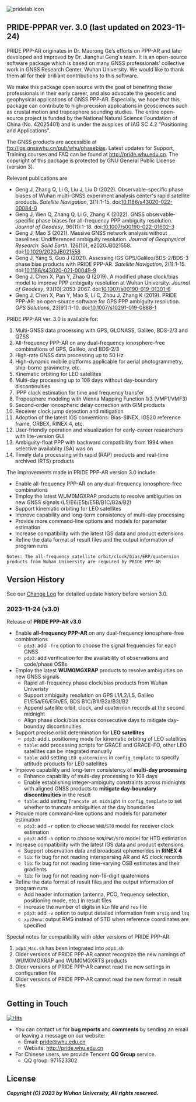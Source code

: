 ![pridelab.icon](https://github.com/PrideLab/PRIDE-PPPAR/blob/master/doc/PRIDE.png)

## PRIDE-PPPAR ver. 3.0 (last updated on 2023-11-24)

PRIDE PPP-AR originates in Dr. Maorong Ge’s efforts on PPP-AR and later developed and improved by Dr. Jianghui Geng's team. It is an open-source software package which is based on many GNSS professionals’ collective work in GNSS Research Center, Wuhan University. We would like to thank them all for their brilliant contributions to this software. 

We make this package open source with the goal of benefiting those professionals in their early career, and also advocate the geodetic and geophysical applications of GNSS PPP-AR. Especially, we hope that this package can contribute to high-precision applications in geosciences such as crustal motion and troposphere sounding studies. The entire open-source project is funded by the National Natural Science Foundation of China (No. 42025401) and is under the auspices of IAG SC 4.2 "Positioning and Applications".

The GNSS products are accessible at <ftp://igs.gnsswhu.cn/pub/whu/phasebias>.
Latest updates for Support, Training courses and FAQ can be found at <http://pride.whu.edu.cn>.
The copyright of this package is protected by GNU General Public License (version 3). 

Relevant publications are

* Geng J, Zhang Q, Li G, Liu J, Liu D (2022). Observable-specific phase biases of Wuhan multi-GNSS experiment analysis center's rapid satellite products. *Satellite Navigation*, 3(1):1-15. doi:[10.1186/s43020-022-00084-0](https://doi.org/10.1186/s43020-022-00084-0)
* Geng J, Wen Q, Zhang Q, Li G, Zhang K (2022). GNSS observable-specific phase biases for all-frequency PPP ambiguity resolution. *Journal of Geodesy*, 96(11):1-18. doi:[10.1007/s00190-022-01602-3](https://doi.org/10.1007/s00190-022-01602-3)
* Geng J, Mao S (2021). Massive GNSS network analysis without baselines: Undifferenced ambiguity resolution. *Journal of Geophysical Research: Solid Earth*. 126(10), e2020JB021558. doi:[10.1029/2020JB021558](https://doi.org/10.1029/2020JB021558)
* Geng J, Yang S, Guo J (2021). Assessing IGS GPS/Galileo/BDS-2/BDS-3 phase bias products with PRIDE PPP-AR. *Satellite Navigation*, 2(1):1-15. doi:[10.1186/s43020-021-00049-9](https://doi.org/10.1186/s43020-021-00049-9)
* Geng J, Chen X, Pan Y, Zhao Q (2019). A modified phase clock/bias model to improve PPP ambiguity resolution at Wuhan University. *Journal of Geodesy*, 93(10):2053-2067. doi:[10.1007/s00190-019-01301-6](https://doi.org/10.1007/s00190-019-01301-6)
* Geng J, Chen X, Pan Y, Mao S, Li C, Zhou J, Zhang K (2019). PRIDE PPP‑AR: an open‑source software for GPS PPP ambiguity resolution. *GPS Solutions*, 23(91):1-10. doi:[10.1007/s10291-019-0888-1](https://doi.org/10.1007/s10291-019-0888-1)

PRIDE PPP-AR ver. 3.0 is available for:

1) Multi-GNSS data processing with GPS, GLONASS, Galileo, BDS-2/3 and QZSS
2) All-frequency PPP-AR on any dual-frequency ionosphere-free combinations of GPS, Galileo, and BDS-2/3
3) High-rate GNSS data processing up to 50 Hz
4) High-dynamic mobile platforms applicable for aerial photogrammetry, ship-borne gravimetry, etc.
5) Kinematic orbiting for LEO satellites
6) Multi-day processing up to 108 days without day-boundary discontinuities
7) IPPP clock estimation for time and frequency transfer
8) Troposphere modeling with Vienna Mapping Function 1/3 (VMF1/VMF3)
9) Second-order ionospheric delay correction with GIM products
10) Receiver clock jump detection and mitigation
11) Adoption of the latest IGS conventions: Bias-SINEX, IGS20 reference frame, ORBEX, RINEX 4, etc.
12) User-friendly operation and visualization for early-career researchers with lite-version GUI
13) Ambiguity-float PPP with backward compatibility from 1994 when selective availablity (SA) was on
14) Timely data processing with rapid (RAP) products and real-time archived (RTS) products

The improvements made in PRIDE PPP-AR version 3.0 include:

* Enable all-frequency PPP-AR on any dual-frequency ionosphere-free combinations
* Employ the latest WUM0MGXRAP products to resolve ambiguities on new GNSS signals (L5/E6/E5b/E5B/B1C/B2a/B2)
* Support kinematic orbiting for LEO satellites
* Improve capability and long-term consistency of multi-day processing
* Provide more command-line options and models for parameter estimation
* Increase compatibility with the latest IGS data and product extensions
* Refine the data format of result files and the output information of program runs

`Notes: The all-frequency satellite orbit/clock/bias/ERP/quaternion products from Wuhan University are required by PRIDE PPP-AR`

## Version History

See our [Change Log](https://github.com/PrideLab/PRIDE-PPPAR/blob/master/CHANGELOG.md) for detailed update history before version 3.0.

### 2023-11-24 (v3.0)

Release of **PRIDE PPP-AR v3.0**

* Enable **all-frequency PPP-AR** on any dual-frequency ionosphere-free combinations
  * `pdp3`: add `-frq` option to choose the signal frequencies for each GNSS
  * `pdp3`: add verification for the availability of observations and code/phase OSBs
* Employ the latest **WUM0MGXRAP** products to resolve ambiguities on new GNSS signals
  * Rapid all-frequency phase clock/bias products from Wuhan Univeristy
  * Support ambiguity resolution on GPS L1/L2/L5, Galileo E1/E5a/E6/E5b/E5, BDS B1C/B1I/B2a/B3I/B2
  * Append satellite orbit, clock, and quaternion records at the second midnight
  * Align phase clock/bias across consecutive days to mitigate day-bounday discontinuities
* Support precise orbit determination for **LEO satellites**
  * `pdp3`: add `L` positioning mode for kinematic orbiting of LEO satellites
  * `table`: add processing scripts for GRACE and GRACE-FO, other LEO satellites can be integrated manually
  * `table`: add setting `LEO quaternions` in `config_template` to specify attitude products for LEO satellites
* Improve capability and long-term consistency of **multi-day processing**
  * Enhance capability of multi-day processing to 108 days
  * Enable establishing integer-ambiguity constraints across midnights with aligned GNSS products to **mitigate day-boundary discontinuities** in the result
  * `table`: add setting `Truncate at midnight` in `config_template` to set whether to truncate ambiguities at the day boundaries
* Provide more command-line options and models for parameter estimation
  * `pdp3`: add `-r` option to choose `WNO`/`STO` model for receiver clock estimation
  * `pdp3`: add `-h` option to choose `NON`/`PWC`/`STO` model for HTG estimation
* Increase compatibility with the latest IGS data and product extensions
  * Support observation data and broadcast ephemerides in **RINEX 4**
  * `lib`: fix bug for not reading interspersing AR and AS clock records
  * `lib`: fix bug for not reading time-varying OSB estimates and their gradients
  * `lib`: fix bug for not reading non-16-digit quaternions
* Refine the data format of result files and the output information of program runs
  * Add header information (antenna, PCO, frequency selection, positioning mode, etc.) in result files
  * Increase the number of digits in `kin` file and `res` file
  * `pdp3`: add `-v` option to output detailed information from `arsig` and `lsq`
  * `xyz2enu`: output RMS instead of STD when reference coordinates are specified

Special notes for compatibility with older versions of PRIDE PPP-AR:

1) `pdp3_Mac.sh` has been integrated into `pdp3.sh`
2) Older versions of PRIDE PPP-AR cannot recognize the new namings of WUM0MGXRAP and WUM0MGXRTS products
3) Older versions of PRIDE PPP-AR cannot read the new settings in configuration file
4) Older versions of PRIDE PPP-AR cannot read the new format in result files
 
## Getting in Touch

[![Hits](https://hits.seeyoufarm.com/api/count/incr/badge.svg?url=https%3A%2F%2Fgithub.com%2FPrideLab%2FPRIDE-PPPAR&count_bg=%2379C83D&title_bg=%23555555&icon=&icon_color=%23E7E7E7&title=PAGE+VIEWS&edge_flat=false)](https://hits.seeyoufarm.com)

* You can contact us for **bug reports** and **comments** by sending an email or leaving a message on our website:
  * Email: <pride@whu.edu.cn>
  * Website: <http://pride.whu.edu.cn>
* For Chinese users, we provide Tencent **QQ Group** service.
  * QQ group: 971523302

## License

***Copyright (C) 2023 by Wuhan University, All rights reserved.***
